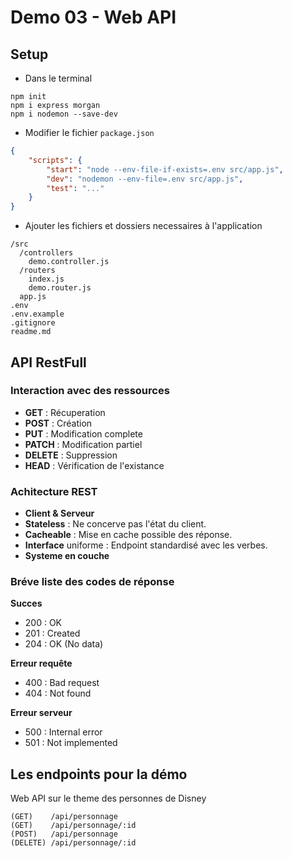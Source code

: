 # Demo 03 - Web API

## Setup
- Dans le terminal
```
npm init
npm i express morgan
npm i nodemon --save-dev
```

- Modifier le fichier `package.json`
```json
{
    "scripts": {
        "start": "node --env-file-if-exists=.env src/app.js",
        "dev": "nodemon --env-file=.env src/app.js",
        "test": "..."
    }
}
```

- Ajouter les fichiers et dossiers necessaires à l'application
```
/src
  /controllers
    demo.controller.js
  /routers
    index.js
    demo.router.js
  app.js
.env
.env.example
.gitignore
readme.md
```

## API RestFull

### Interaction avec des ressources 
- **GET** : Récuperation
- **POST** : Création
- **PUT** : Modification complete
- **PATCH** : Modification partiel
- **DELETE** : Suppression
- **HEAD** : Vérification de l'existance

### Achitecture REST
- **Client & Serveur**
- **Stateless** : Ne concerve pas l'état du client.
- **Cacheable** : Mise en cache possible des réponse.
- **Interface** uniforme : Endpoint standardisé avec les verbes.
- **Systeme en couche**

### Bréve liste des codes de réponse
**Succes**
- 200 : OK
- 201 : Created
- 204 : OK (No data)

**Erreur requête**
- 400 : Bad request
- 404 : Not found

**Erreur serveur**
- 500 : Internal error
- 501 : Not implemented

## Les endpoints pour la démo
Web API sur le theme des personnes de Disney
```
(GET)    /api/personnage
(GET)    /api/personnage/:id
(POST)   /api/personnage
(DELETE) /api/personnage/:id
```